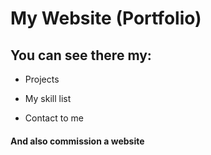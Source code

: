 # My Website (Portfolio) 

## You can see there my: 

* Projects

* My skill list

* Contact to me 

#### And also commission a website

